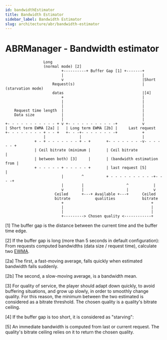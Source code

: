 ```yaml
---
id: bandwidthEstimator
title: Bandwidth Estimator
sidebar_label: Bandwidth Estimator
slug: architecture/abr/bandwidth-estimator
---
```


# ABRManager - Bandwidth estimator

```
                 Long
                 (normal mode) [2]
                         +----------+ Buffer Gap [1] +-------+
                         |                                   |
                         v                                   |Short
                     Request(s)                              |(starvation mode)
                     datas                                   |[4]
                         +                                   |
                         |                                   |
                         |                                   |
    Request time length  |                                   |
    Data size            |                                   |
                         |                                   |
+- - - - - - - - - - - + v +- - - - - - - - - - -+           v
| Short term EWMA [2a] |   | Long term EWMA [2b] |     Last request
+- - - - - - - - + - - +   +- - -+- - - - - - - -+           +
                 |               |                           |
             + - + - - - - - - - + - +       +- - - - - - - -v- - - - - - +
             | Ceil bitrate (minimum |       | Ceil bitrate               |
             | between both) [3]     |       | (bandwidth estimation from |
             + - - - - - + - - - - - +       | last request [5]           |
                         |        ^          + - - - - - - - - - -+- - - -+
                         |        |                   ^           |
                         v        |                   |           v
                      Ceiled      +---+ Available +---+      Ceiled
                      bitrate           qualities            bitrate
                         +                                       +
                         |                                       |
                         |                                       |
                         +---------> Chosen quality <------------+
```

[1] The buffer gap is the distance between the current time and the buffer time
edge.

[2] If the buffer gap is long (more than 5 seconds in default configuration):
From requests computed bandwidths (data size / request time), calculate two
[EWMA](https://en.wikipedia.org/wiki/EWMA).

[2a] The first, a fast-moving average, falls quickly when estimated bandwidth
falls suddenly.

[2b] The second, a slow-moving average, is a bandwidth mean.

[3] For quality of service, the player should adapt down quickly, to avoid
buffering situations, and grow up slowly, in order to smoothly change quality.
For this reason, the minimum between the two estimated is considered as a
bitrate threshold. The chosen quality is a quality's bitrate ceiling.

[4] If the buffer gap is too short, it is considered as "starving":

[5] An immediate bandwidth is computed from last or current request.
The quality's bitrate ceiling relies on it to return the chosen quality.
